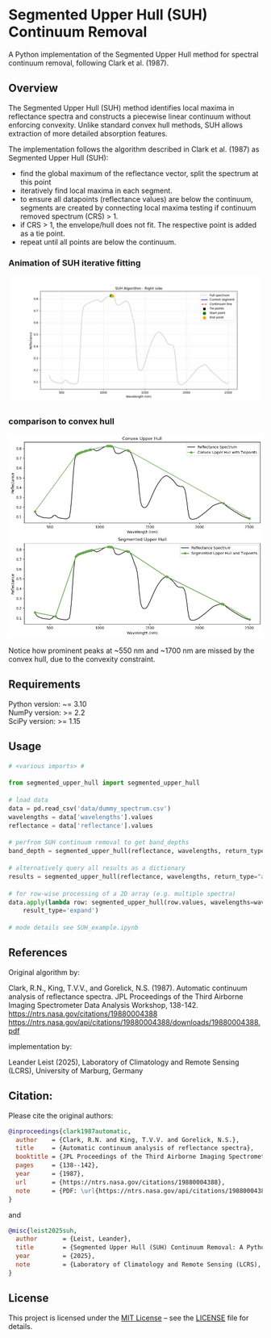 # Segmented Upper Hull (SUH) Continuum Removal

A Python implementation of the Segmented Upper Hull method for spectral continuum removal, following Clark et al. (1987).

## Overview
The Segmented Upper Hull (SUH) method identifies local maxima in reflectance spectra and constructs a piecewise linear 
continuum without enforcing convexity. Unlike standard convex hull methods, SUH allows extraction of more detailed 
absorption features.

The implementation follows the algorithm described in Clark et al. (1987) as Segmented Upper Hull (SUH):
- find the global maximum of the reflectance vector, split the spectrum at this point
- iteratively find local maxima in each segment.
- to ensure all datapoints (reflectance values) are below the continuum, segments are created by connecting local maxima testing if continuum removed spectrum (CRS) > 1.
- if CRS > 1, the envelope/hull does not fit. The respective point is added as a tie point.
- repeat until all points are below the continuum.

### Animation of SUH iterative fitting
<img src="data/SUH_animation.gif" alt="Animation of SUH iterative fitting" width="800"/>  
  


### comparison to convex hull
<img src="data/SUH_vs_CUH.gif" alt="Comparison of convex hull and SUH" width="800"/>

Notice how prominent peaks at ~550 nm and ~1700 nm are missed by the convex hull, due to the convexity constraint.

## Requirements
Python version: ~= 3.10  
NumPy version: >= 2.2  
SciPy version: >= 1.15  

## Usage

```python
# <various imports> #

from segmented_upper_hull import segmented_upper_hull

# load data
data = pd.read_csv('data/dummy_spectrum.csv')
wavelengths = data['wavelengths'].values
reflectance = data['reflectance'].values

# perfrom SUH continuum removal to get band_depths
band_depth = segmented_upper_hull(reflectance, wavelengths, return_type="band_depth")

# alternatively query all results as a dictionary
results = segmented_upper_hull(reflectance, wavelengths, return_type="all")

# for row-wise processing of a 2D array (e.g. multiple spectra)
data.apply(lambda row: segmented_upper_hull(row.values, wavelengths=wavelengths, return_type='band_depth'), axis=1,
    result_type='expand')

# mode details see SUH_example.ipynb
```




## References
Original algorithm by:

Clark, R.N., King, T.V.V., and Gorelick, N.S. (1987). Automatic continuum
    analysis of reflectance spectra. JPL Proceedings of the Third Airborne Imaging
    Spectrometer Data Analysis Workshop, 138-142.
    https://ntrs.nasa.gov/citations/19880004388
    https://ntrs.nasa.gov/api/citations/19880004388/downloads/19880004388.pdf

implementation by:  

Leander Leist (2025), Laboratory of Climatology and Remote Sensing (LCRS), University of Marburg, Germany

## Citation:
Please cite the original authors:
```bibtex
@inproceedings{clark1987automatic,
  author    = {Clark, R.N. and King, T.V.V. and Gorelick, N.S.},
  title     = {Automatic continuum analysis of reflectance spectra},
  booktitle = {JPL Proceedings of the Third Airborne Imaging Spectrometer Data Analysis Workshop},
  pages     = {138--142},
  year      = {1987},
  url       = {https://ntrs.nasa.gov/citations/19880004388},
  note      = {PDF: \url{https://ntrs.nasa.gov/api/citations/19880004388/downloads/19880004388.pdf}}
}
```
and 
```bibtex
@misc{leist2025suh,
  author       = {Leist, Leander},
  title        = {Segmented Upper Hull (SUH) Continuum Removal: A Python implementation of the Segmented Upper Hull Algorithm for spectral continuum removal, following Clark et al. (1987)},
  year         = {2025},
  note         = {Laboratory of Climatology and Remote Sensing (LCRS), University of Marburg, Germany, GitHub: \url{https://github.com/leleist/segmented_hull}}
}
```

## License
This project is licensed under the [MIT License](LICENSE) – see the [LICENSE](LICENSE) file for details.

 
